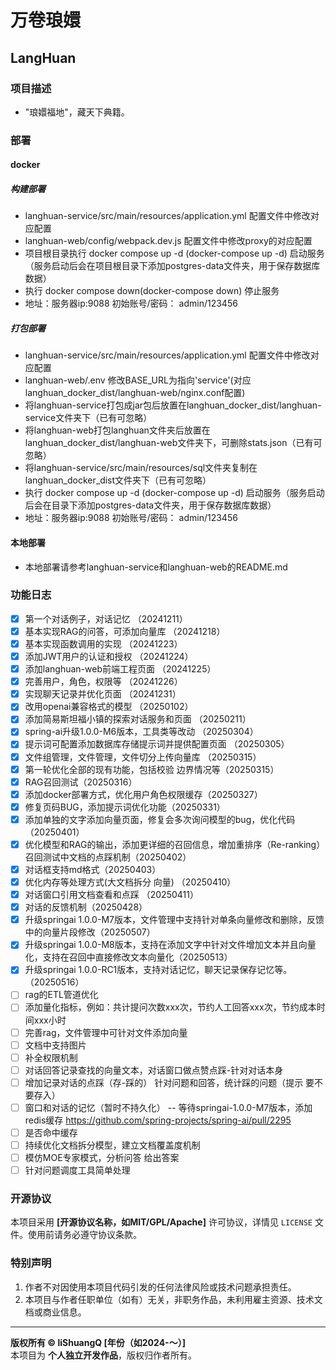 # 万卷琅嬛

## LangHuan

### 项目描述

- "琅嬛福地"，藏天下典籍。

### 部署

#### docker

##### 构建部署

- langhuan-service/src/main/resources/application.yml 配置文件中修改对应配置
- langhuan-web/config/webpack.dev.js 配置文件中修改proxy的对应配置
- 项目根目录执行 docker compose up -d (docker-compose up -d) 启动服务（服务启动后会在项目根目录下添加postgres-data文件夹，用于保存数据库数据）
- 执行 docker compose down(docker-compose down) 停止服务
- 地址：服务器ip:9088 初始账号/密码： admin/123456

##### 打包部署

- langhuan-service/src/main/resources/application.yml 配置文件中修改对应配置
- langhuan-web/.env 修改BASE_URL为指向'service'(对应langhuan_docker_dist/langhuan-web/nginx.conf配置)
- 将langhuan-service打包成jar包后放置在langhuan_docker_dist/langhuan-service文件夹下（已有可忽略）
- 将langhuan-web打包langhuan文件夹后放置在langhuan_docker_dist/langhuan-web文件夹下，可删除stats.json（已有可忽略）
- 将langhuan-service/src/main/resources/sql文件夹复制在langhuan_docker_dist文件夹下（已有可忽略）
- 执行 docker compose up -d (docker-compose up -d) 启动服务（服务启动后会在目录下添加postgres-data文件夹，用于保存数据库数据）
- 地址：服务器ip:9088 初始账号/密码： admin/123456

#### 本地部署

- 本地部署请参考langhuan-service和langhuan-web的README.md

### 功能日志

- [x] 第一个对话例子，对话记忆 （20241211）
- [x] 基本实现RAG的问答，可添加向量库 （20241218）
- [x] 基本实现函数调用的实现 （20241223）
- [x] 添加JWT用户的认证和授权 （20241224）
- [x] 添加langhuan-web前端工程页面 （20241225）
- [x] 完善用户，角色，权限等 （20241226）
- [x] 实现聊天记录并优化页面 （20241231）
- [x] 改用openai兼容格式的模型 （20250102）
- [x] 添加简易斯坦福小镇的探索对话服务和页面 （20250211）
- [x] spring-ai升级1.0.0-M6版本，工具类等改动 （20250304）
- [x] 提示词可配置添加数据库存储提示词并提供配置页面 （20250305）
- [x] 文件组管理，文件管理，文件切分上传向量库 （20250315）
- [x] 第一轮优化全部的现有功能，包括校验 边界情况等（20250315）
- [x] RAG召回测试（20250316）
- [x] 添加docker部署方式，优化用户角色权限缓存（20250327）
- [x] 修复页码BUG，添加提示词优化功能（20250331）
- [x] 添加单独的文字添加向量页面，修复会多次询问模型的bug，优化代码（20250401）
- [x] 优化模型和RAG的输出，添加更详细的召回信息，增加重排序（Re-ranking）召回测试中文档的点踩机制（20250402）
- [x] 对话框支持md格式（20250403）
- [x] 优化内存等处理方式(大文档拆分 向量) （20250410）
- [x] 对话窗口引用文档查看和点踩 （20250411）
- [x] 对话的反馈机制（20250428）
- [x] 升级springai 1.0.0-M7版本，文件管理中支持针对单条向量修改和删除，反馈中的向量片段修改（20250507）
- [x] 升级springai 1.0.0-M8版本，支持在添加文字中针对文件增加文本并且向量化，支持在召回中直接修改文本向量化（20250513）
- [x] 升级springai 1.0.0-RC1版本，支持对话记忆，聊天记录保存记忆等。（20250516）
- [ ] rag的ETL管道优化
- [ ] 添加量化指标，例如：共计提问次数xxx次，节约人工回答xxx次，节约成本时间xxx小时
- [ ] 完善rag，文件管理中可针对文件添加向量
- [ ] 文档中支持图片
- [ ] 补全权限机制
- [ ] 对话回答记录查找的向量文本，对话窗口做点赞点踩-针对对话本身
- [ ] 增加记录对话的点踩（存-踩的） 针对问题和回答，统计踩的问题（提示 要不要存入）
- [ ] 窗口和对话的记忆（暂时不持久化） --
  等待springai-1.0.0-M7版本，添加redis缓存 https://github.com/spring-projects/spring-ai/pull/2295
- [ ] 是否命中缓存
- [ ] 持续优化文档拆分模型，建立文档覆盖度机制
- [ ] 模仿MOE专家模式，分析问答 给出答案
- [ ] 针对问题调度工具简单处理

### 开源协议

本项目采用 **[开源协议名称，如MIT/GPL/Apache]** 许可协议，详情见 `LICENSE` 文件。使用前请务必遵守协议条款。

### 特别声明

1. 作者不对因使用本项目代码引发的任何法律风险或技术问题承担责任。
2. 本项目与作者任职单位（如有）无关，非职务作品，未利用雇主资源、技术文档或商业信息。

---
**版权所有 © liShuangQ [年份（如2024-～）]**  
本项目为 **个人独立开发作品**，版权归作者所有。

